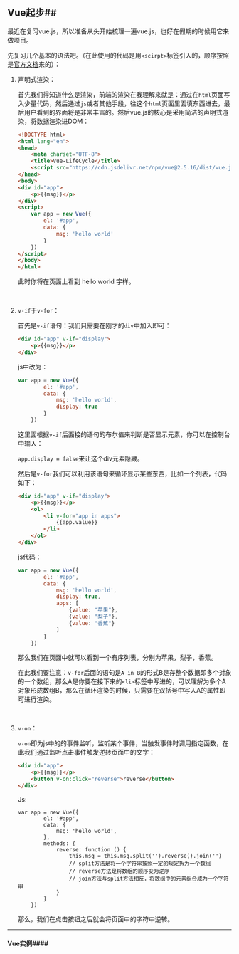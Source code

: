 ## Vue起步##

最近在复习vue.js，所以准备从头开始梳理一遍vue.js，也好在假期的时候用它来做项目。

先复习几个基本的语法吧。（在此使用的代码是用`<scirpt>`标签引入的，顺序按照是[官方文档](https://cn.vuejs.org/v2/guide/index.html)来的）：



1. 声明式渲染：

   首先我们得知道什么是渲染，前端的渲染在我理解来就是：通过在`html`页面写入少量代码，然后通过`js`或者其他手段，往这个`html`页面里面填东西进去，最后用户看到的界面将是非常丰富的。然后vue.js的核心是采用简洁的声明式渲染，将数据渲染进DOM：

   ```html
   <!DOCTYPE html>
   <html lang="en">
   <head>
       <meta charset="UTF-8">
       <title>Vue-LifeCycle</title>
       <script src="https://cdn.jsdelivr.net/npm/vue@2.5.16/dist/vue.js"></script>
   </head>
   <body>
   <div id="app">
       <p>{{msg}}</p>
   </div>
   <script>
       var app = new Vue({
           el: '#app',
           data: {
               msg: 'hello world'
           }
       })
   </script>
   </body>
   </html>
   ```

   此时你将在页面上看到 hello world 字样。

   ​

2. `v-if`于`v-for`：

   首先是`v-if`语句：我们只需要在刚才的`div`中加入即可：

   ```Html
   <div id="app" v-if="display">
       <p>{{msg}}</p>
   </div>
   ```

   js中改为：

   ```js
   var app = new Vue({
           el: '#app',
           data: {
               msg: 'hello world',
               display: true
           }
       })
   ```

   这里面根据`v-if`后面接的语句的布尔值来判断是否显示元素，你可以在控制台中输入：

   `app.display = false`来让这个div元素隐藏。

   然后是`v-for`我们可以利用该语句来循环显示某些东西，比如一个列表，代码如下：

   ```html
   <div id="app" v-if="display">
       <p>{{msg}}</p>
       <ol>
           <li v-for="app in apps">
               {{app.value}}
           </li>
       </ol>
   </div>
   ```

   js代码：

   ```js
   var app = new Vue({
           el: '#app',
           data: {
               msg: 'hello world',
               display: true,
               apps: [
                   {value: "苹果"},
                   {value: "梨子"},
                   {value: "香蕉"}
               ]
           }
       })
   ```

   那么我们在页面中就可以看到一个有序列表，分别为苹果，梨子，香蕉。

   在此我们要注意：`v-for`后面的语句是`A in B`的形式B是存整个数据即多个对象的一个数组，那么A是你要在接下来的`<li>`标签中写进的，可以理解为多个A对象形成数组B，那么在循环渲染的时候，只需要在双括号中写入A的属性即可进行渲染。

   ​

3. `v-on`：

   `v-on`即为js中的的事件监听，监听某个事件，当触发事件时调用指定函数，在此我们通过监听点击事件触发逆转页面中的文字：

   ```Html
   <div id="app">
       <p>{{msg}}</p>
       <button v-on:click="reverse">reverse</button>
   </div>
   ```

   Js:

   ```Js
   var app = new Vue({
           el: '#app',
           data: {
               msg: 'hello world',
           },
           methods: {
               reverse: function () {
                   this.msg = this.msg.split('').reverse().join('')
                   // split方法是将一个字符串按照一定的规定拆为一个数组
                   // reverse方法是将数组的顺序变为逆序
                   // join方法与split方法相反，将数组中的元素组合成为一个字符串
               }
           }
       })
   ```

   那么，我们在点击按钮之后就会将页面中的字符中逆转。

---

#### Vue实例####







